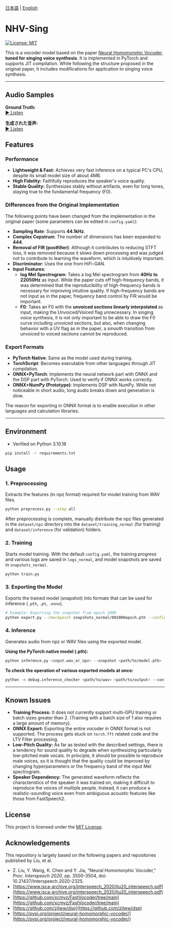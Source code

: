 [日本語](./readme.md) | [English](./README.en.md)

# NHV-Sing

[![License: MIT](https://img.shields.io/badge/License-MIT-yellow.svg)](https://opensource.org/licenses/MIT)

This is a vocoder model based on the paper [Neural Homomorphic Vocoder](https://www.isca-archive.org/interspeech_2020/liu20_interspeech.pdf), **tuned for singing voice synthesis**. It is implemented in PyTorch and supports JIT compilation. While following the structure proposed in the original paper, it includes modifications for application to singing voice synthesis.

***

## Audio Samples

**Ground Truth:**  
[▶️ Listen](sample_wav/ground_truth.wav)

**生成された音声:**  
[▶️ Listen](sample_wav/inference_wav.wav)

## Features

### Performance

*   **Lightweight & Fast:** Achieves very fast inference on a typical PC's CPU, despite its small model size of about 4MB.
*   **High Fidelity:** Faithfully reproduces the speaker's voice quality.
*   **Stable Quality:** Synthesizes stably without artifacts, even for long tones, staying true to the fundamental frequency (F0).

### Differences from the Original Implementation
The following points have been changed from the implementation in the original paper (some parameters can be edited in `config.yaml`):

*   **Sampling Rate**: Supports **44.1kHz**.
*   **Complex Cepstrum**: The number of dimensions has been expanded to **444**.
*   **Removal of FIR (postfilter)**: Although it contributes to reducing STFT loss, it was removed because it slows down processing and was judged not to contribute to learning the waveform, which is intuitively important.
*   **Discriminator**: Uses the one from HiFi-GAN.
*   **Input Features**:
    *   **log Mel Spectrogram**: Takes a log Mel spectrogram from **40Hz to 22050Hz** as input. While the paper cuts off high-frequency bands, it was determined that the reproducibility of high-frequency bands is necessary for improving intuitive quality. If high-frequency bands are not input as in the paper, frequency band control by FIR would be important.
    *   **F0**: Takes an F0 with the **unvoiced sections linearly interpolated** as input, making the Unvoiced/Voiced flag unnecessary. In singing voice synthesis, it is not only important to be able to draw the F0 curve including unvoiced sections, but also, when changing behavior with a UV flag as in the paper, a smooth transition from unvoiced to voiced sections cannot be reproduced.

### Export Formats

*   **PyTorch Native**: Same as the model used during training.
*   **TorchScript**: Becomes executable from other languages through JIT compilation.
*   **ONNX+PyTorch**: Implements the neural network part with ONNX and the DSP part with PyTorch. Used to verify if ONNX works correctly.
*   **ONNX+NumPy (Prototype)**: Implements DSP with NumPy. While not noticeable in short audio, long audio breaks down and generation is slow.

The reason for exporting in ONNX format is to enable execution in other languages and calculation libraries.

***

## Environment

*   Verified on Python 3.10.18

```bash
pip install -r requirements.txt
```

## Usage

### 1. Preprocessing

Extracts the features (in npz format) required for model training from WAV files.

```bash
python preprocess.py --step all
```

After preprocessing is complete, manually distribute the npz files generated in the `dataset/npz` directory into the `dataset/training_normal` (for training) and `dataset/inference` (for validation) folders.

### 2. Training

Starts model training. With the default `config.yaml`, the training progress and various logs are saved in `logs_normal`, and model snapshots are saved in `snapshots_normal`.

```bash
python train.py
```

### 3. Exporting the Model

Exports the trained model (snapshot) into formats that can be used for inference (`.pth`, `.pt`, `.onnx`).

```bash
# Example: Exporting the snapshot from epoch 1000
python export.py --checkpoint snapshots_normal/001000epoch.pth --config config.yaml
```

### 4. Inference

Generates audio from npz or WAV files using the exported model.

**Using the PyTorch native model (.pth):**

```bash
python inference.py <input.wav_or_npz> --snapshot <path/to/model.pth>
```

**To check the operation of various exported models at once:**

```bash
python -m debug.inference_checker <path/to/wav> <path/to/output> --config config.yaml --pth_path exported_models/model.pth --pt_path exported_models/model_jit.pt --onnx_path exported_models/core_model.onnx
```

***

## Known Issues

*   **Training Process:** It does not currently support multi-GPU training or batch sizes greater than 2. (Training with a batch size of 1 also requires a large amount of memory).
*   **ONNX Export:** Exporting the entire vocoder in ONNX format is not supported. The process gets stuck on `torch.fft` related code and the LTV Filter processing.
*   **Low-Pitch Quality:** As far as tested with the described settings, there is a tendency for sound quality to degrade when synthesizing particularly low-pitched male vocals. In principle, it should be possible to reproduce male voices, so it is thought that the quality could be improved by changing hyperparameters or the frequency band of the input Mel spectrogram.
*   **Speaker Dependency:** The generated waveform reflects the characteristics of the speaker it was trained on, making it difficult to reproduce the voices of multiple people. Instead, it can produce a realistic-sounding voice even from ambiguous acoustic features like those from FastSpeech2.

## License

This project is licensed under the [MIT License](LICENCE).

## Acknowledgements

This repository is largely based on the following papers and repositories published by Liu, et al.

*   Z. Liu, Y. Wang, K. Chen and Y. Jia, "Neural Homomorphic Vocoder," *Proc. Interspeech 2020*, pp. 3500-3504, doi: 10.21437/Interspeech.2020-2325.
*   [https://www.isca-archive.org/interspeech_2020/liu20_interspeech.pdf](https://www.isca-archive.org/interspeech_2020/liu20_interspeech.pdf)
*   [https://github.com/xcmyz/FastVocoder/tree/main](https://github.com/xcmyz/FastVocoder/tree/main)
*   [https://github.com/zjlww/dsp](https://github.com/zjlww/dsp)
*   [https://pypi.org/project/neural-homomorphic-vocoder/](https://pypi.org/project/neural-homomorphic-vocoder/)
